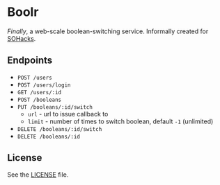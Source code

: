 # Boolr

_Finally_, a web-scale boolean-switching service. Informally created for
[SOHacks](http://sohacks.com/).

## Endpoints

* `POST /users`
* `POST /users/login`
* `GET /users/:id`
* `POST /booleans`
* `PUT /booleans/:id/switch`
  * `url` - url to issue callback to
  * `limit` - number of times to switch boolean, default `-1` (unlimited)
* `DELETE /booleans/:id/switch`
* `DELETE /booleans/:id`

## License

See the [LICENSE](LICENSE) file.
